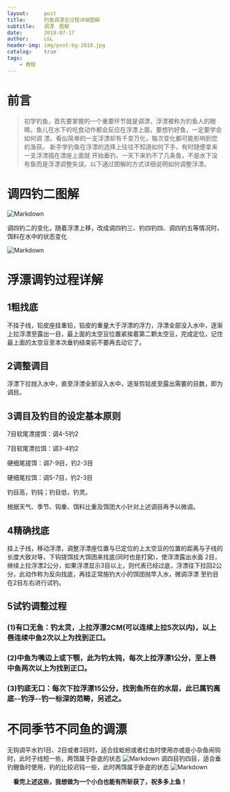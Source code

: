 ```yaml
---
layout:     post   				   
title:      钓鱼调漂全过程详细图解 				 
subtitle:   调漂　图解  
date:       2018-07-17 				
author:     L&L 						
header-img: img/post-bg-2018.jpg	
catalog:    true 						
tags:								
    - 教程
---
```

# 前言
>初学钓鱼，首先要掌握的一个重要环节就是调漂，浮漂被称为钓鱼人的眼睛，鱼儿在水下的吃食动作都会反应在浮漂上面，要想钓好鱼，一定要学会如何调 漂。看似简单的一支浮漂却有千变万化，每次变化都可能影响到您的渔获。
新手学钓鱼在浮漂的选择上往往不知道如何下手，有时随便拿来一支浮漂插在漂座上面就 开始垂钓，一天下来钓不了几条鱼，不是水下没有鱼而是浮漂调整失误。以下通过图解的方式详细说明如何调整浮漂。

# 调四钓二图解
![Markdown](http://i1.bvimg.com/654045/cff249774064464a.png)

调四钓二的变化，随着浮漂上移，改成调四钓三、钓四钓四、调四钓五等情况时，饵料在水中的状态变化

![Markdown](http://i1.bvimg.com/654045/ec5ceefaf4411c25.jpg)

# 浮漂调钓过程详解
## 1粗找底

不挂子线，铅皮座挂重铅，铅皮的重量大于浮漂的浮力，浮漂全部没入水中，逐渐上拉浮漂至露出一目，最上面的太空豆位置紧挨着第二颗太空豆，完成定位，记住最上面的太空豆至本次垂钓结束前不要再去动它了。

## 2调整调目

浮漂下拉抛入水中，直至浮漂全部没入水中，逐渐剪铅皮至露出需要的目数，即为调目。

## 3调目及钓目的设定基本原则

7目软尾漂搓饵：调4-5钓2

7目软尾漂拉饵：调3-4钓2

硬细尾搓饵：调7-9目，钓2-3目

硬细尾拉饵：调5-7目，钓2-3目

钓目高，钓钝；钓目低，钓灵。

根据天气、季节、钩重、饵料比重及饵团大小针对上述调目再予以微调。

## 4精确找底

挂上子线，移动浮漂，调整浮漂座位置与已定位的上太空豆的位置的距离与子线的长度大致对等，下钩搓饵挂大饵团来找底(同时也是打窝)，使浮漂露出水面 2目，继续上拉浮漂2公分，如果浮漂显示3目以上，则代表已经过底，浮漂往下拉回2公分，此动作称为反向找底，再挂正常施钓大小的饵团抛竿入水，微调浮漂 至钓目在2目左右进行试钓。

## 5试钓调整过程

### (1)有口无鱼：钓太灵，上拉浮漂2CM(可以连续上拉5次以内)，以上唇连续中鱼2次以上为找到正口。

### (2)中鱼为嘴边上或下颚，此为钓太钝，每次上拉浮漂1公分，至上唇中鱼两次以上为找到正口。

### (3)钓底无口：每次下拉浮漂15公分，找到鱼所在的水层，此已属钓离底--钓浮--钓一标深的范畴，另述之。

# 不同季节不同鱼的调漂

无钩调平水钓1目、2目或者3目时，适合挂蚯蚓或者红虫时使用亦或是小杂鱼闹钩时，此时子线短一些，两饵属于卧底的状态
![Markdown](http://i1.bvimg.com/654045/831248e634133dc3.jpg)
调四目钓四目，适合垂钓鲤鱼时使用，钓的比较迟钝一些，此时两饵属于卧底的状态
![Markdown](http://i1.bvimg.com/654045/c65d6902962380b8.jpg)

　**看完上述这些，我想做为一个小白也能有所斩获了，祝多多上鱼！**　
